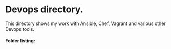 # Devops directory. 

This directory shows my work with Ansible, Chef, Vagrant and various other Devops tools. 

#### Folder listing:


